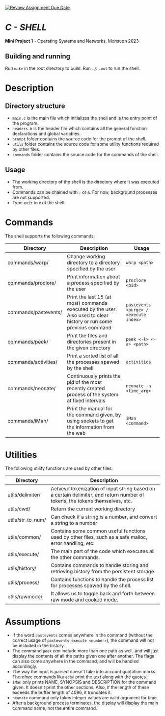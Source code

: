 [![Review Assignment Due Date](https://classroom.github.com/assets/deadline-readme-button-24ddc0f5d75046c5622901739e7c5dd533143b0c8e959d652212380cedb1ea36.svg)](https://classroom.github.com/a/76mHqLr5)
# ***C - SHELL***

**Mini Project 1** - Operating Systems and Networks, Monsoon 2023 

## Building and running

Run `make` in the root directory to build. Run `./a.out` to run the shell.

# Description

## Directory structure

- `main.c` is the main file which initializes the shell and is the entry point of the program.
- `headers.h` is the header file which contains all the general function declarations and global variables.
- `prompt` folder contains the source code for the prompt of the shell.
- `utils` folder contains the source code for some utility functions required by other files.
- `commands` folder contains the source code for the commands of the shell.
  
## Usage

- The working directory of the shell is the directory where it was executed from.
- Commands can be chained with `;` or `&`. For now, background processes are not supported.
- Type `exit` to exit the shell.

# Commands
The shell supports the following commands:

| Directory | Description | Usage |
| --- | --- | --- |
| commands/warp/ | Change working directory to a directory specified by the user | `warp <path>` |
| commands/proclore/ | Print information about a process specified by the user | `proclore <pid>` |
| commands/pastevents/ | Print the last 15 (at most) commands executed by the user. Also used to clear history or run some previous command | `pastevents <purge> / <execute index>` |
| commands/peek/ | Print the files and directories present in the given directory | `peek <-l> <-a> <path>` |
| commands/activities/ | Print a sorted list of all the processes spawed by the shell | `activities` |
| commands/neonate/ | Continuously prints the pid of the most recently created process of the system at fixed intervals | `neonate -n <time_arg>` |
| commands/iMan/ | Print the manual for the command given, by using sockets to get the information from the web | `iMan <command>` |

# Utilities
The following utility functions are used by other files:

| Directory | Description |
| --- | --- |
| utils/delimiter/ | Achieve tokenization of input string based on a certain delimiter, and return number of tokens, the tokens themselves, etc. |
| utils/cwd/ | Return the current working directory |
| utils/str_to_num/ | Can check if a string is a number, and convert a string to a number |
| utils/common/ | Contains some common useful functions used by other files, such as a safe malloc, error handling, etc. |
| utils/execute/ | The main part of the code which executes all the other commands. |
| utils/history/ | Contains commands to handle storing and retrieving history from the persistent storage. |
| utils/process/ | Contains functions to handle the process list for processes spawed by the shell. |
| utils/rawmode/ | It allows us to toggle back and forth between raw mode and cooked mode. |

# Assumptions

- If the word `pastevents` comes anywhere in the command (without the correct usage of `pastevents execute <number>`), the command will not be included in the history.
- The command `peek` *can* include more than one path as well, and will just display the contents of all the paths given one after another. The flags can also come anywhere in the command, and will be handled accordingly.
- The way the input is parsed doesn't take into account quotation marks. Therefore commands like `echo` print the text along with the quotes.
- `iMan` only prints NAME, SYNOPSIS and DESCRIPTION for the command given. It doesn't print the other sections. Also, if the length of these exceeds the buffer length of 4096, it truncates it.
- `neonate` command only takes integer values are valid argument for time.
- After a background process terminates, the display will display the main command name, not the entire command.